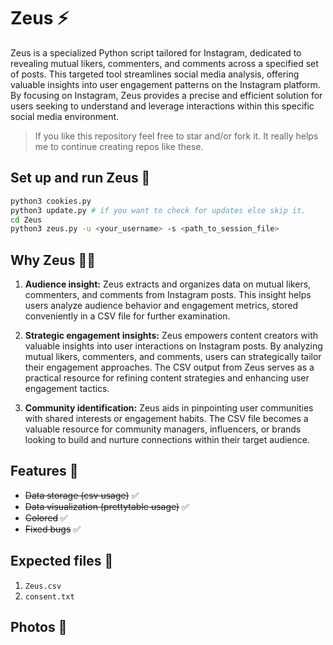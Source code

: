 # Zeus ⚡

Zeus is a specialized Python script tailored for Instagram, dedicated to revealing mutual likers, commenters, and comments across a specified set of posts. This targeted tool streamlines social media analysis, offering valuable insights into user engagement patterns on the Instagram platform. By focusing on Instagram, Zeus provides a precise and efficient solution for users seeking to understand and leverage interactions within this specific social media environment.

> If you like this repository feel free to star and/or fork it. It really helps me to continue creating repos like these.

## Set up and run Zeus 🚀

```bash
python3 cookies.py
python3 update.py # if you want to check for updates else skip it.
cd Zeus
python3 zeus.py -u <your_username> -s <path_to_session_file>
```

## Why Zeus 😶‍🌫️

1. **Audience insight:** Zeus extracts and organizes data on mutual likers, commenters, and comments from Instagram posts. This insight helps users analyze audience behavior and engagement metrics, stored conveniently in a CSV file for further examination.

2. **Strategic engagement insights:** Zeus empowers content creators with valuable insights into user interactions on Instagram posts. By analyzing mutual likers, commenters, and comments, users can strategically tailor their engagement approaches. The CSV output from Zeus serves as a practical resource for refining content strategies and enhancing user engagement tactics.

3. **Community identification:** Zeus aids in pinpointing user communities with shared interests or engagement habits. The CSV file becomes a valuable resource for community managers, influencers, or brands looking to build and nurture connections within their target audience.

## Features 🚀

- ~~Data storage (csv usage)~~ ✅
- ~~Data visualization (prettytable usage)~~ ✅
- ~~Colored~~ ✅
- ~~Fixed bugs~~ ✅

## Expected files 📂

1) `Zeus.csv`
2) `consent.txt`

## Photos 📸

